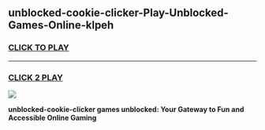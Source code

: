 
## unblocked-cookie-clicker-Play-Unblocked-Games-Online-klpeh
<h3>
<a href="https://premium76.site?title=unblocked-cookie-clicker&ref=25A">CLICK TO PLAY</a></h3>
<hr>

<h3>
<a href="https://premium76.site?title=unblocked-cookie-clicker&ref=25A">CLICK 2 PLAY</a>
  
</h3>

<a href="https://premium76.site?title=unblocked-cookie-clicker&ref=25A"><img src="https://clearcache.store/games.png"></a>


**unblocked-cookie-clicker games unblocked: Your Gateway to Fun and Accessible Online Gaming**
